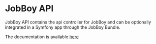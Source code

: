 # JobBoy API

JobBoy API contains the api controller for JobBoy and can be optionally integrated in a Symfony app
through the JobBoy Bundle.

The documentation is available [here](./doc/jobboy-bundle.md#jobboy-api)


